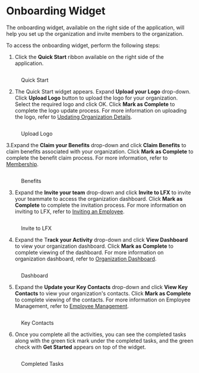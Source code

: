 # Onboarding Widget

The onboarding widget, available on the right side of the application, will help you set up the organization and invite members to the organization.&#x20;

To access the onboarding widget, perform the following steps:

1. Click the **Quick Start** ribbon available on the right side of the application.&#x20;

<figure><img src="../.gitbook/assets/Quick Start.png" alt=""><figcaption><p>Quick Start </p></figcaption></figure>

2. The Quick Start widget appears. Expand **Upload your Logo** drop-down. Click **Upload Logo** button to upload the logo for your organization. Select the required logo and click OK. Click **Mark as Complete** to complete the logo update process. For more information on uploading the logo, refer to [Updating Organization Details](https://docs.linuxfoundation.org/lfx/organization-dashboard/organization-profile#updating-the-https://docs.linuxfoundation.org/lfx/organization-dashboard/organization-profile#updating-the-organization-details-details).&#x20;

<figure><img src="../.gitbook/assets/Log.png" alt=""><figcaption><p>Upload Logo</p></figcaption></figure>

3.Expand the **Claim your Benefits** drop-down and click **Claim Benefits** to claim benefits associated with your organization. Click **Mark as Complete** to complete the benefit claim process. For more information, refer to [Membership](https://docs.linuxfoundation.org/lfx/organization-dashboard/membership).&#x20;

<figure><img src="../.gitbook/assets/ben.png" alt=""><figcaption><p>Benefits </p></figcaption></figure>

3. Expand the **Invite your team** drop-down and click **Invite to LFX** to invite your teammate to access the organization dashboard. Click **Mark as Complete** to complete the invitation process. For more information on inviting to LFX, refer to [Inviting an Employee](https://docs.linuxfoundation.org/lfx/organization-dashboard/employee-management#inviting-an-employee).&#x20;

<figure><img src="../.gitbook/assets/Invt.png" alt=""><figcaption><p>Invite to LFX</p></figcaption></figure>

4. &#x20;Expand the T**rack your Activity** drop-down and click **View Dashboard** to view your organization dashboard. Click **Mark as Complete** to complete viewing of the dashboard. For more information on organization dashboard, refer to [Organization Dashboard](https://docs.linuxfoundation.org/lfx/organization-dashboard/overview#organization-dashboard-components).&#x20;

<figure><img src="../.gitbook/assets/Das.png" alt=""><figcaption><p>Dashboard</p></figcaption></figure>

5. Expand the **Update your Key Contacts** drop-down and click **View Key Contacts** to view your organization's contacts. Click **Mark as Complete** to complete viewing of the contacts. For more information on Employee Management, refer to [Employee Management](https://docs.linuxfoundation.org/lfx/organization-dashboard/employee-management).&#x20;

<figure><img src="../.gitbook/assets/Key.png" alt=""><figcaption><p>Key Contacts </p></figcaption></figure>

6. Once you complete all the activities, you can see the completed tasks along with the green tick mark under the completed tasks, and the green check with **Get Started** appears on top of the widget.&#x20;

<figure><img src="../.gitbook/assets/Get.png" alt=""><figcaption><p>Completed Tasks </p></figcaption></figure>
